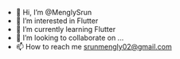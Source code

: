 - 👋 Hi, I’m @MenglySrun
- 👀 I’m interested in Flutter
- 🌱 I’m currently learning Flutter
- 💞️ I’m looking to collaborate on ...
- 📫 How to reach me srunmengly02@gmail.com

<!---
MenglySrun/MenglySrun is a ✨ special ✨ repository because its `README.md` (this file) appears on your GitHub profile.
You can click the Preview link to take a look at your changes.
--->
